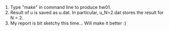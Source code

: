 1. Type "make" in command line to produce hw01. 
2. Result of u is saved as u.dat. In particular, u_N=2.dat stores the result for N = 2.
3. My report is bit sketchy this time... Will make it better :)
